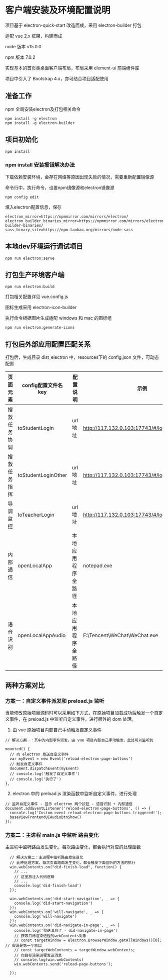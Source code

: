 # 客户端安装及环境配置说明

项目基于 electron-quick-start 改造而成，采用 electron-builder 打包

适配 vue 2.x 框架，构建而成

node 版本 v15.0.0

npm 版本 7.0.2

实现基本的首页类桌面客户端布局，布局采用 element-ui 前端组件库

项目中引入了 Bootstrap 4.x，亦可结合项目适配使用


## 准备工作


npm 全局安装electron及打包相关命令


```
npm install -g electron
npm install -g electron-builder
```


## 项目初始化


```
npm install
```


### npm install 安装报错解决办法


下载依赖安装环境，会存在网络等原因出现失败的情况，需要重新配置镜像源

命令行中，执行命令，设置npm镜像源和electron镜像源

```
npm config edit
```

填入electron配置信息，保存

```
electron_mirror=https://npmmirror.com/mirrors/electron/
electron_builder_binaries_mirror=https://npmmirror.com/mirrors/electron-builder-binaries/
sass_binary_site=https://npm.taobao.org/mirrors/node-sass
```


## 本地dev环境运行调试项目


```
npm run electron:serve
```


## 打包生产环境客户端


```
npm run electron:build
```


打包相关配置详见 vue.config.js

图标生成采用 electron-icon-builder

执行命令根据图片生成适配 windows 和 mac 的图标组

```
npm run electron:generate-icons
```


## 打包后外部应用配置匹配关系


打包后，生成目录 dist_electron 中，resources下的 config.json 文件，可动态配置


| 页面元素     | config配置文件名key | 配置说明           | 示例                                           |
| ------------ | ------------------- | ------------------ | ---------------------------------------------- |
| 搜救任务协调 | toStudentLogin      | url地址            | http://117.132.0.103:17743/#/loginStudent      |
| 搜救任务指挥 | toStudentLoginOther | url地址            | http://117.132.0.103:17743/#/loginStudentOther |
| 导调监控     | toTeacherLogin      | url地址            | http://117.132.0.103:17743/#/loginTeacher      |
| 内部通信     | openLocalApp        | 本地应用程序全路径 | notepad.exe                                    |
| 语音识别     | openLocalAppAudio   | 本地应用程序全路径 | E:\\Tencent\\WeChat\\WeChat.exe                |


## 两种方案对比


### 方案一：自定义事件派发和 preload.js 监听


当能修改原始项目源码时可以采用如下方式，在原始项目加载成功后触发一个自定义事件，在 preload.js 中监听自定义事件，进行额外的 dom 处理。


1. 由 vue 原始项目内部自己手动触发自定义事件

```
// 解决方案一：其中的内部事件派发，由 vue 项目内部自己手动触发，此处可以监听到

mounted() {
  // 向 electron 发送自定义事件
  var myEvent = new Event('reload-electron-page-buttons')
  // 触发自定义事件
  document.dispatchEvent(myEvent)
  // console.log('触发了自定义事件')
  // console.log('执行了')
},
```

2. electron 中的 preload.js 渲染函数中监听自定义事件，进行处理

```
// 监听自定义事件 - 显示 electron 两个按钮 - 语音识别 + 内部通信
document.addEventListener('reload-electron-page-buttons', () => {
  console.log('Custom event reload-electron-page-buttons triggered!');
  baseViewFrontendUIAudioBtnShow()
});
```


### 方案二：主进程 main.js 中监听 路由变化


主进程中监听路由发生变化，每次路由变化，都会执行对应的处理函数

```
  // 解决方案二：主进程中监听路由发生变化
  // 此种处理方案，每次页面路由发生变化，都会触发下面监听的方法的执行
  win.webContents.on("did-finish-load", function() {
    // ...
    // 这里放注入代码逻辑
    // ...
    console.log('did-finish-load')
  });

  win.webContents.on('did-start-navigation', _ => {
    console.log('did-start-navigation')
  });
  win.webContents.on('will-navigate', _ => {
    console.log('will-navigate')
  });
  win.webContents.on('did-navigate-in-page', _ => {
    console.log('發送消息了 - did-navigate-in-page')
    // 获取目标渲染进程的webContents对象
    // const targetWindow = electron.BrowserWindow.getAllWindows()[0]; // 假设是第一个窗口
    // const targetWebContents = targetWindow.webContents;
    // 向目标渲染进程发送消息
    // console.log(win.webContents)
    win.webContents.send('reload-page-buttons');

  }); 
```
